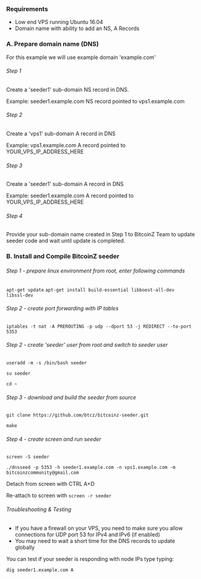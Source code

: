 ### Requirements
- Low end VPS running Ubuntu 16.04
- Domain name with ability to add an NS, A Records

### A. Prepare domain name (DNS)
For this example we will use example domain 'example.com'
###### Step 1
Create a 'seeder1' sub-domain NS record in DNS.

Example: seeder1.example.com NS record pointed to vps1.example.com

###### Step 2
Create a 'vps1' sub-domain A record in DNS

Example: vps1.example.com A record pointed to YOUR_VPS_IP_ADDRESS_HERE

###### Step 3
Create a 'seeder1' sub-domain A record in DNS

Example: seeder1.example.com A record pointed to YOUR_VPS_IP_ADDRESS_HERE

###### Step 4
Provide your sub-domain name created in Step 1 to BitcoinZ Team to update seeder code and wait until update is completed.

### B. Install and Compile BitcoinZ seeder
###### Step 1 - prepare linux environment from root, enter following commands
`apt-get update`
`apt-get install build-essential libboost-all-dev libssl-dev`

###### Step 2 - create port forwarding with IP tables
`iptables -t nat -A PREROUTING -p udp --dport 53 -j REDIRECT --to-port 5353`

###### Step 2 - create 'seeder' user from root and switch to seeder user
`useradd -m -s /bin/bash seeder`

`su seeder`

`cd ~`

###### Step 3 - download and build the seeder from source

`git clone https://github.com/btcz/bitcoinz-seeder.git`

`make`

###### Step 4 - create screen and run seeder
`screen -S seeder`

`./dnsseed -p 5353 -h seeder1.example.com -n vps1.example.com -m bitcoinzcommunity@gmail.com`

Detach from screen with CTRL A+D

Re-attach to screen with `screen -r seeder`

###### Troubleshooting & Testing

- If you have a firewall on your VPS, you need to make sure you allow connections for UDP port 53 for IPv4 and IPv6 (if enabled)
- You may need to wait a short time for the DNS records to update globally

You can test if your seeder is responding with node IPs type typing:

`dig seeder1.example.com A`
